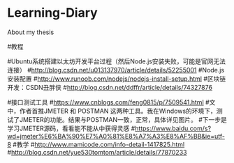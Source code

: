 # Learning-Diary
About my thesis


#教程

#Ubuntu系统搭建以太坊开发平台过程（然后Node.js安装失败，可能是官网无法连接）
#http://blog.csdn.net/u013137970/article/details/52255001
#Node.js安装配置
#http://www.runoob.com/nodejs/nodejs-install-setup.html
#区块链开发：CSDN丑胖侠
#http://blog.csdn.net/ddffr/article/details/74327876

#接口测试工具
#https://www.cnblogs.com/feng0815/p/7509541.html
#文中，作者首推JMETER 和 POSTMAN 这两种工具。我在Windows的环境下，测试了JMETER的功能。结果与POSTMAN一致，正常，具体详见图片。
#下一步是学习JMETER源码，看看能不能从中获得灵感
#https://www.baidu.com/s?wd=jmeter%E6%BA%90%E7%A0%81%E8%A7%A3%E8%AF%BB&ie=utf-8
#教学
#http://www.mamicode.com/info-detail-1417825.html
#http://blog.csdn.net/yue530tomtom/article/details/77870233
